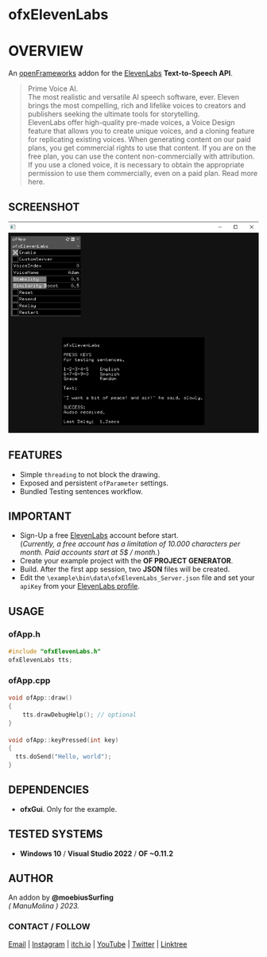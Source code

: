 ofxElevenLabs
=============

# OVERVIEW

An [openFrameworks](https://openframeworks.cc/) addon for the 
[ElevenLabs](https://beta.elevenlabs.io/) **Text-to-Speech API**.

> Prime Voice AI.  
The most realistic and versatile AI speech software, ever. Eleven brings the most compelling, rich and lifelike voices to creators and publishers seeking the ultimate tools for storytelling.  
> ElevenLabs offer high-quality pre-made voices, a Voice Design feature that allows you to create unique voices, and a cloning feature for replicating existing voices. When generating content on our paid plans, you get commercial rights to use that content. If you are on the free plan, you can use the content non-commercially with attribution. If you use a cloned voice, it is necessary to obtain the appropriate permission to use them commercially, even on a paid plan. Read more here.

## SCREENSHOT

![](Capture.PNG)

## FEATURES
- Simple `threading` to not block the drawing.
- Exposed and persistent `ofParameter` settings.
- Bundled Testing sentences workflow.

## IMPORTANT
- Sign-Up a free [ElevenLabs](https://beta.elevenlabs.io/sign-up) account before start.  
  (_Currently, a free account has a limitation of 10.000 characters per month. Paid accounts start at 5$ / month._)
- Create your example project with the **OF PROJECT GENERATOR**.
- Build. After the first app session, two **JSON** files will be created.
- Edit the `\example\bin\data\ofxElevenLabs_Server.json` file and set your `apiKey` from your [ElevenLabs profile](https://beta.elevenlabs.io/speech-synthesis).

## USAGE

### ofApp.h
```.cpp
#include "ofxElevenLabs.h"
ofxElevenLabs tts;
``` 

### ofApp.cpp
```.cpp
void ofApp::draw()
{
	tts.drawDebugHelp(); // optional
}

void ofApp::keyPressed(int key)
{
  tts.doSend("Hello, world");
}
```

## DEPENDENCIES
* **ofxGui**. Only for the example.  

## TESTED SYSTEMS
- **Windows 10** / **Visual Studio 2022** / **OF ~0.11.2**

## AUTHOR
An addon by **@moebiusSurfing**  
*( ManuMolina ) 2023.*  

### CONTACT / FOLLOW
<p>
<a href="mailto:moebiussurfing@gmail.com" target="_blank">Email</a> |  
<a href="https://www.instagram.com/moebiusSurfing/" target="_blank">Instagram</a> | 
<a href="https://moebiussurfing.itch.io/" target="_blank">itch.io</a> | 
<a href="https://www.youtube.com/moebiusSurfing" target="_blank">YouTube</a> | 
<a href="https://twitter.com/moebiusSurfing/" target="_blank">Twitter</a> | 
<a href="https://linktr.ee/moebiussurfing" target="_blank">Linktree</a>
</p>